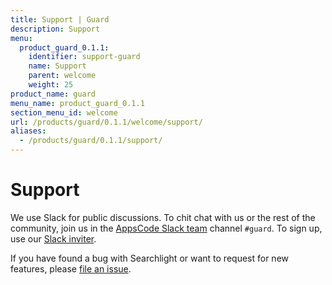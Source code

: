 ```yaml
---
title: Support | Guard
description: Support
menu:
  product_guard_0.1.1:
    identifier: support-guard
    name: Support
    parent: welcome
    weight: 25
product_name: guard
menu_name: product_guard_0.1.1
section_menu_id: welcome
url: /products/guard/0.1.1/welcome/support/
aliases:
  - /products/guard/0.1.1/support/
---
```


# Support

We use Slack for public discussions. To chit chat with us or the rest of the community, join us in the [AppsCode Slack team](https://appscode.slack.com/messages/C8M8HANQ0/details/) channel `#guard`. To sign up, use our [Slack inviter](https://slack.appscode.com/).

If you have found a bug with Searchlight or want to request for new features, please [file an issue](https://github.com/appscode/guard/issues/new).
